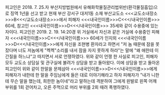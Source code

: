 피고인은 2018. 7. 25.자 부산지방법원에서 유해화학물질관리법위반(환각물질흡입)으로 징역 1년을 선고 받고 현재 부산 강서구 대저1동 소재 부산교도소 <<<교도소내장소>>>B<<</교도소내장소>>>에서 피해자 <<<내국인이름>>>C<<</내국인이름>>> 60세, 참고인 <<<내국인이름>>>D<<</내국인이름>>> 35세와 같이 수용중에 있는 자이다.
피고인은 2019. 2. 19. 14:20경 위 거실에서 자신과 같은 거실에 수용중인 피해자 <<<내국인이름>>>C<<</내국인이름>>> 60세가 인지외 <<<내국인이름>>>D<<</내국인이름>>>에게 자신을 조현병 환자라고 하면서 "저 놈 때문에 잠을 못잤다며 너도 저놈에게 "켁켁"소리를 내서 잠을 자지 못하게 하라"는 말에 "왜 애한테 이간질을 하느냐"고 따지면서 서로 언쟁하였다.
위와 같이 언쟁 한 사실로 피고인, 피해자 모두 교도소 상담실 및 관구실에 불려가 상담을 받고 돌아왔다. 이에 상담을 받고 돌아온 피고인이 위와 같이 한말을 문제삼아 <<<내국인이름>>>D<<</내국인이름>>>에게 피해자가 내한테 한 말을 주임님에게 들은 대로 이야기해라고 하자 피해자가 "내가 니한테 무슨 말을 했는데, 희한한 놈이네"라고 말하는데 격분하여 그에게 왼발로 왼쪽 어깨 부위를 1회 걷어차고, 오른 주먹으로 머리 부위를 2회 때려 폭행하였다.